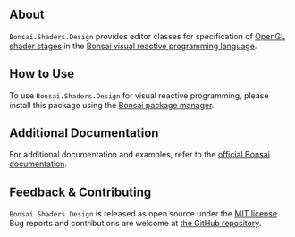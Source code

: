 ## About

`Bonsai.Shaders.Design` provides editor classes for specification of [OpenGL shader stages](https://www.khronos.org/opengl/wiki/OpenGL_Shading_Language) in the [Bonsai visual reactive programming language](https://bonsai-rx.org).

## How to Use

To use `Bonsai.Shaders.Design` for visual reactive programming, please install this package using the [Bonsai package manager](https://bonsai-rx.org/docs/articles/packages.html).

## Additional Documentation

For additional documentation and examples, refer to the [official Bonsai documentation](https://bonsai-rx.org/docs/api/Bonsai.Shaders.Design.html).

## Feedback & Contributing

`Bonsai.Shaders.Design` is released as open source under the [MIT license](https://licenses.nuget.org/MIT). Bug reports and contributions are welcome at [the GitHub repository](https://github.com/bonsai-rx/bonsai).